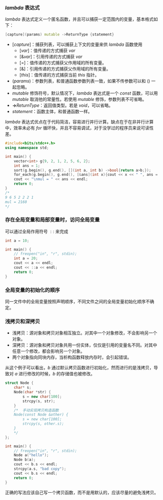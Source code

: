 
### $lambda$ 表达式
$lambda$ 表达式定义一个匿名函数，并且可以捕获一定范围内的变量，基本格式如下：
```cpp
[capture](params) mutable ->ReturnType {statement}
```
- $[capture]$：捕获列表，可以捕获上下文的变量来供 $lambda$ 函数使用
  - $[var]$：值传递的方式捕获 $var$
  - $[\&var]$：引用传递的方式捕获 $var$
  - $[=]$：值传递的方式捕获父作用域的所有变量。
  - $[\&]$：引用传递的方式捕获父作用域的所有变量。
  - $[this]$：值传递的方式捕获当前 $this$ 指针。
- $(params)$：参数列表，和普通函数参数列表一致，如果不传参数可以和 $()$ 一起忽略。
- $mutable$ 修饰符号，默认情况下，$lambda$ 表达式是一个 $const$ 函数，可以用 $mutable$ 取消他的常量性。若使用 $mutable$ 修饰，参数列表不可省略。
- **->**$ReturnType$：返回值类型。若是 $void$，可以省略。
- ${statement}$：函数主体，和普通函数一样。

$lambda$ 表达式优点在于代码简洁，容易进行并行计算。缺点在于在非并行计算中，效率未必有 $for$ 循环快，并且不容易调试，对于没学过的程序员来说可读性差。

```cpp
#include<bits/stdc++.h>
using namespace std;

int main() {
    vector<int> g{9, 2, 1, 2, 5, 6, 2};
    int ans = 1;
    sort(g.begin(), g.end(), [](int a, int b) ->bool{return a>b;});
    for_each(g.begin(), g.end(), [&ans](int x){cout << x << " ", ans = ans*x;});
    cout << "\nmul = " << ans << endl;
    return 0;
}
/*
9 6 5 2 2 2 1
mul = 2160
*/
```

### 存在全局变量和局部变量时，访问全局变量
可以通过全局作用符号 $::$ 来完成
```cpp
int a = 10;

int main() {
	// freopen("in", "r", stdin);
	int a = 20;
	cout << a << endl;
	cout << ::a << endl;
	return 0;
}
```

### 全局变量的初始化的顺序
同一文件中的全局变量按照声明顺序，不同文件之间的全局变量初始化顺序不确定。

### 浅拷贝和深拷贝
- 浅拷贝：源对象和拷贝对象相互独立。对其中一个对象修改，不会影响另一个对象。
- 深拷贝：源对象和拷贝对象共用一份实体，仅仅是引用的变量名不同。对其中任意一个修改，都会影响另一个对象。
- 两个对象指向同块内存，当析构函数释放内存时，会引起错误。

从这个例子可以看出，$b$ 通过默认拷贝函数进行初始化，然而进行的是浅拷贝，导致对 $a$ 进行修改的时候，$b$ 的存储值也被修改。

```cpp
struct Node {
	char* s;
	Node(char *str) {
		s = new char[100];
		strcpy(s, str);
	}
	/*	手动实现拷贝构造函数
	Node(const Node &other) {
		s = new char[100];
		strcpy(s, other.s);
	}
	*/
};

int main() {
	// freopen("in", "r", stdin);
	Node a("hello");
	Node b(a);
	cout << b.s << endl;
	strcpy(a.s, "bad copy");
	cout << b.s << endl;
	return 0;
}
```
正确的写法应该自己写一个拷贝函数，而不是用默认的，应该尽量的避免浅拷贝。

